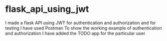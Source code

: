 # flask_api_using_jwt
I made a flask API using JWT for authentication and authorization and for testing I have used Postman
To show the working example of authentication and authorization I have added the TODO app for the particular user 
